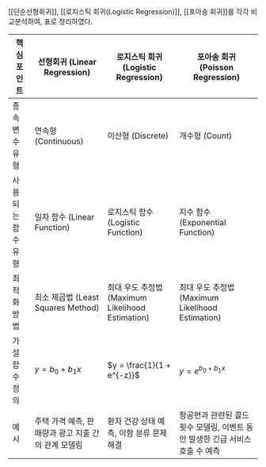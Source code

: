 [[단순선형회귀]], [[로지스틱 회귀(Logistic Regression)]], [[포아송 회귀]]를 각각 비교분석하여, 표로 정리하였다. 

| 핵심 포인트 | 선형회귀 (Linear Regression) | 로지스틱 회귀 (Logistic Regression) | 포아송 회귀 (Poisson Regression) |
| --- | --- | --- | --- |
| 종속 변수 유형 | 연속형 (Continuous) | 이산형 (Discrete) | 개수형 (Count) |
| 사용되는 함수 유형 | 일차 함수 (Linear Function) | 로지스틱 함수 (Logistic Function) | 지수 함수 (Exponential Function) |
| 최적화 방법 | 최소 제곱법 (Least Squares Method) | 최대 우도 추정법 (Maximum Likelihood Estimation) | 최대 우도 추정법 (Maximum Likelihood Estimation) |
| 가설 함수 정의 | $y = b_0 + b_1x$  | $y = \frac{1}{1 + e^{-z}}$  | $y = e^{b_0 + b_1x}$  |
| 예시 	| 주택 가격 예측, 판매량과 광고 지출 간의 관계 모델링 	| 환자 건강 상태 예측, 이항 분류 문제 해결 	| 항공편과 관련된 콜드 횟수 모델링, 이벤트 동안 발생한 긴급 서비스 호출 수 예측 |

